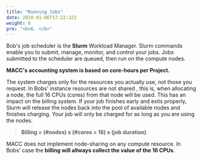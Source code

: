 ```yaml
---
title: "Running Jobs"
date: 2020-01-06T17:22:32Z
weight: 6
pre: "<b>6. </b>"
---
```


<!-- Slurm is the utility used for batch processing support, so all jobs must be run through it. This section provides information for getting started with job execution at the Bob cluster. -->


Bob's job scheduler is the **Slurm** Workload Manager. Slurm commands enable you to submit, manage, monitor, and control your jobs. Jobs submitted to the scheduler are queued, then run on the compute nodes.

<!-- **Each job consumes core-hours which are then charged to your project**. -->
**MACC's accounting system is based on core-hours per Project.**


The system charges only for the resources you actually use, not those you request. In Bobs' instance resources are not shared , this is, when allocating a node, the full 16 CPUs (cores) from that node will be used. This has an impact on the billing system.
If your job finishes early and exits properly, Slurm will release the nodes back into the pool of available nodes and finishes charging. Your job will only be charged for as long as you are using the nodes.


> **Billing = (#nodes) x (#cores = 16) x (job duration)**

MACC does not implement node-sharing on any compute resource. In Bobs' case the **billing will allways collect the value of the 16 CPUs**.
